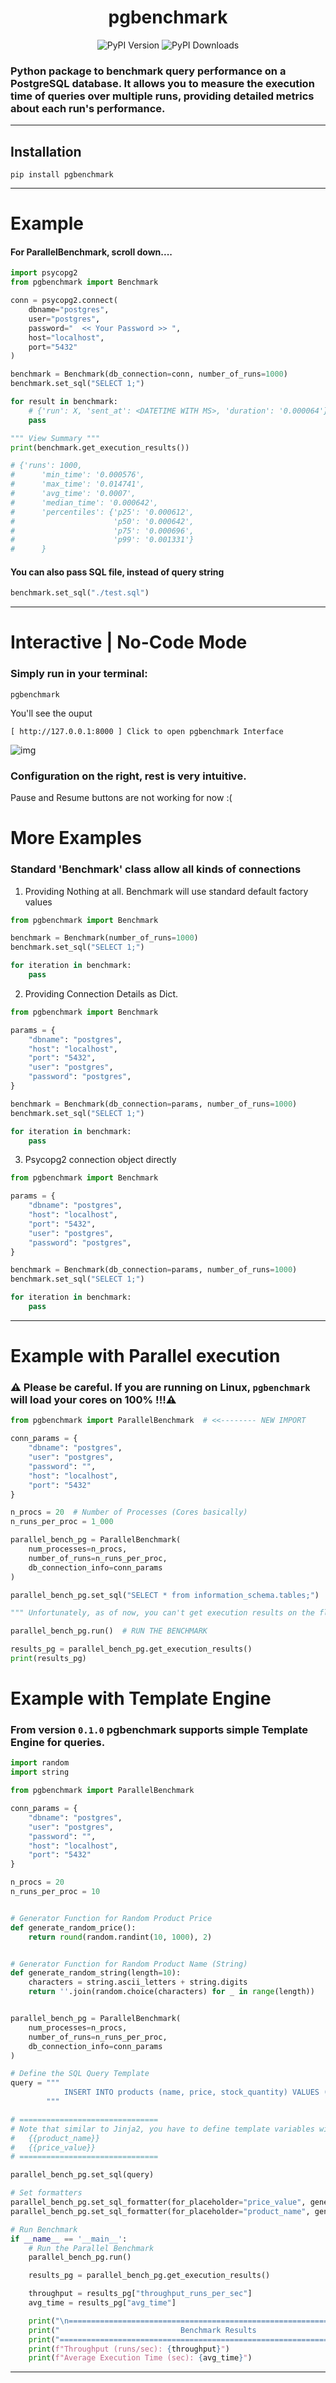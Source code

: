 <div align="center">

# pgbenchmark

[//]: # ([![codecov]&#40;https://codecov.io/github/GujaLomsadze/pgbenchmark/graph/badge.svg?token=J2VYSHFE1K&#41;]&#40;https://codecov.io/github/GujaLomsadze/pgbenchmark&#41;)
![PyPI Version](https://img.shields.io/pypi/v/pgbenchmark.svg)
![PyPI Downloads](https://img.shields.io/pypi/dm/pgbenchmark.svg)

</div>

<h3>
Python package to benchmark query performance on a PostgreSQL database. It allows you to measure the
execution time of queries over multiple runs, providing detailed metrics about each run's performance.
</h3>

---

## Installation

```shell
pip install pgbenchmark
```

---

# Example

#### For ParallelBenchmark, scroll down....

```python
import psycopg2
from pgbenchmark import Benchmark

conn = psycopg2.connect(
    dbname="postgres",
    user="postgres",
    password="  << Your Password >> ",
    host="localhost",
    port="5432"
)

benchmark = Benchmark(db_connection=conn, number_of_runs=1000)
benchmark.set_sql("SELECT 1;")

for result in benchmark:
    # {'run': X, 'sent_at': <DATETIME WITH MS>, 'duration': '0.000064'}
    pass

""" View Summary """
print(benchmark.get_execution_results())

# {'runs': 1000,
#      'min_time': '0.000576',
#      'max_time': '0.014741',
#      'avg_time': '0.0007',
#      'median_time': '0.000642',
#      'percentiles': {'p25': '0.000612',
#                      'p50': '0.000642',
#                      'p75': '0.000696',
#                      'p99': '0.001331'}
#      }
```

#### You can also pass SQL file, instead of query string

```python
benchmark.set_sql("./test.sql")
```

---

# Interactive | No-Code Mode

### Simply run in your terminal:

```shell
pgbenchmark
```

You'll see the ouput

```terminaloutput
[ http://127.0.0.1:8000 ] Click to open pgbenchmark Interface
```

![img](https://raw.githubusercontent.com/GujaLomsadze/pgbenchmark/main/UI.png)

### Configuration on the right, rest is very intuitive.

Pause and Resume buttons are not working for now :(

# More Examples

### Standard 'Benchmark' class allow all kinds of connections

1. Providing Nothing at all. Benchmark will use standard default factory values

```python
from pgbenchmark import Benchmark

benchmark = Benchmark(number_of_runs=1000)
benchmark.set_sql("SELECT 1;")

for iteration in benchmark:
    pass
```

2. Providing Connection Details as Dict.

```python
from pgbenchmark import Benchmark

params = {
    "dbname": "postgres",
    "host": "localhost",
    "port": "5432",
    "user": "postgres",
    "password": "postgres",
}

benchmark = Benchmark(db_connection=params, number_of_runs=1000)
benchmark.set_sql("SELECT 1;")

for iteration in benchmark:
    pass
```

3. Psycopg2 connection object directly

```python
from pgbenchmark import Benchmark

params = {
    "dbname": "postgres",
    "host": "localhost",
    "port": "5432",
    "user": "postgres",
    "password": "postgres",
}

benchmark = Benchmark(db_connection=params, number_of_runs=1000)
benchmark.set_sql("SELECT 1;")

for iteration in benchmark:
    pass
```

---

# Example with Parallel execution

### ⚠️ Please be careful. If you are running on Linux, `pgbenchmark` will load your cores on 100% !!!⚠️

```python
from pgbenchmark import ParallelBenchmark  # <<-------- NEW IMPORT

conn_params = {
    "dbname": "postgres",
    "user": "postgres",
    "password": "",
    "host": "localhost",
    "port": "5432"
}

n_procs = 20  # Number of Processes (Cores basically)
n_runs_per_proc = 1_000

parallel_bench_pg = ParallelBenchmark(
    num_processes=n_procs,
    number_of_runs=n_runs_per_proc,
    db_connection_info=conn_params
)

parallel_bench_pg.set_sql("SELECT * from information_schema.tables;")  # Same as before

""" Unfortunately, as of now, you can't get execution results on the fly. """

parallel_bench_pg.run()  # RUN THE BENCHMARK 

results_pg = parallel_bench_pg.get_execution_results()
print(results_pg)
```

# Example with Template Engine

### From version `0.1.0` pgbenchmark supports simple Template Engine for queries.

```python
import random
import string

from pgbenchmark import ParallelBenchmark

conn_params = {
    "dbname": "postgres",
    "user": "postgres",
    "password": "",
    "host": "localhost",
    "port": "5432"
}

n_procs = 20
n_runs_per_proc = 10


# Generator Function for Random Product Price
def generate_random_price():
    return round(random.randint(10, 1000), 2)


# Generator Function for Random Product Name (String)
def generate_random_string(length=10):
    characters = string.ascii_letters + string.digits
    return ''.join(random.choice(characters) for _ in range(length))


parallel_bench_pg = ParallelBenchmark(
    num_processes=n_procs,
    number_of_runs=n_runs_per_proc,
    db_connection_info=conn_params
)

# Define the SQL Query Template
query = """
            INSERT INTO products (name, price, stock_quantity) VALUES ('{{product_name}}', {{price_value}}, 10);
        """

# ===============================
# Note that similar to Jinja2, you have to define template variables within Query
#   {{product_name}}
#   {{price_value}}
# ===============================

parallel_bench_pg.set_sql(query)

# Set formatters
parallel_bench_pg.set_sql_formatter(for_placeholder="price_value", generator=generate_random_price)
parallel_bench_pg.set_sql_formatter(for_placeholder="product_name", generator=generate_random_string)

# Run Benchmark
if __name__ == '__main__':
    # Run the Parallel Benchmark
    parallel_bench_pg.run()

    results_pg = parallel_bench_pg.get_execution_results()

    throughput = results_pg["throughput_runs_per_sec"]
    avg_time = results_pg["avg_time"]

    print("\n=============================================================================")
    print("                           Benchmark Results                             ")
    print("=============================================================================")
    print(f"Throughput (runs/sec): {throughput}")
    print(f"Average Execution Time (sec): {avg_time}")
```

---

[//]: # ()

[//]: # (# Example with CLI)

[//]: # ()

[//]: # (`pgbenchmark` Support CLI for easier and faster usages. If you need to check one quick SQL statement&#40;s&#41; without)

[//]: # (boilerplate and Messing around in code, simply install the library and run:)

[//]: # ()

[//]: # (```shell)

[//]: # (pgbenchmark --sql "SELECT 1;" --runs=1_000_000)

[//]: # (```)

[//]: # ()

[//]: # (### If your benchmark runs long enough, you can view live visualization)

[//]: # ()

[//]: # (### Add `--visualize=True` flag)

[//]: # ()

[//]: # (```shell)

[//]: # (pgbenchmark --sql "SELECT 1;" --runs=1_000_000 --visualize=True)

[//]: # (```)

[//]: # ()

[//]: # (After running pgbenchmark, go)

[//]: # (to <a href="http://127.0.0.1:4761" class="external-link" target="_blank">http://127.0.0.1:4761</a>.)

[//]: # ()

[//]: # (<img src="examples/ui_screenshot.png" alt="img.png" width="900"/>)

[//]: # ()

[//]: # (It is live enough for you to have fun. You can choose between `100ms` and `5000ms` refresh intervals.)
